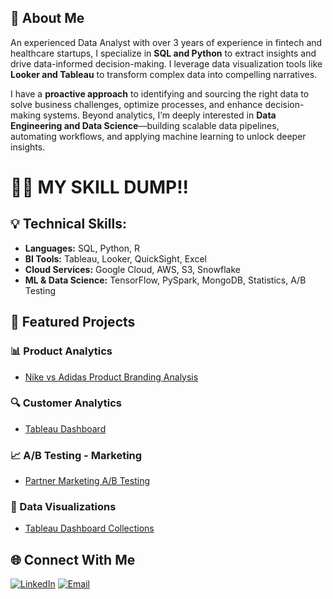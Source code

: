 ## 🚀 About Me 
An experienced Data Analyst with over 3 years of experience in fintech and healthcare startups, I specialize in **SQL and Python** to extract insights and drive data-informed decision-making. I leverage data visualization tools like **Looker and Tableau** to transform complex data into compelling narratives.

I have a **proactive approach** to identifying and sourcing the right data to solve business challenges, optimize processes, and enhance decision-making systems. Beyond analytics, I’m deeply interested in **Data Engineering and Data Science**—building scalable data pipelines, automating workflows, and applying machine learning to unlock deeper insights.

# 👨‍💻 MY SKILL DUMP!!

## 💡 Technical Skills:
- **Languages:** SQL, Python, R
- **BI Tools:** Tableau, Looker, QuickSight, Excel
- **Cloud Services:** Google Cloud, AWS, S3, Snowflake
- **ML & Data Science:** TensorFlow, PySpark, MongoDB, Statistics, A/B Testing

## 🎯 Featured Projects
### 📊 Product Analytics
- [Nike vs Adidas Product Branding Analysis](#)

### 🔍 Customer Analytics
- [Tableau Dashboard](#)

### 📈 A/B Testing - Marketing
- [Partner Marketing A/B Testing](#)

### 🎨 Data Visualizations
- [Tableau Dashboard Collections](#)

## 🌐 Connect With Me  
[![LinkedIn](https://img.shields.io/badge/LinkedIn-Connect-blue?logo=linkedin)](your-linkedin-url)
[![Email](https://img.shields.io/badge/Email-Contact-red?logo=gmail)](mailto:your-email@gmail.com)
